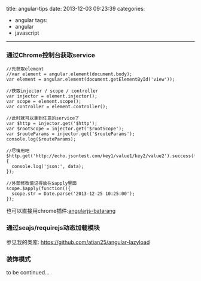 title: angular-tips
date: 2013-12-03 09:23:39
categories:
  - angular
tags:
  - angular
  - javascript
---

### 通过Chrome控制台获取service
<!-- more -->
```
//先获取element
//var element = angular.element(document.body);  
var element = angular.element(document.getElementById('view'));

//获取injector / scope / controller
var injector = element.injector();
var scope = element.scope();
var controller = element.controller();

//此时就可以拿到任意的service了
var $http = injector.get('$http');
var $rootScope = injector.get('$rootScope');
var $routeParams = injector.get('$routeParams');
console.log($routeParams);

//尽情用吧
$http.get('http://echo.jsontest.com/key1/value1/key2/value2').success(function(data){
  console.log('json:', data);
});

//外部修改值记得放在$apply里面
scope.$apply(function(){
  scope.str = Date.parse('2013-12-25 10:25:00');
});
```
也可以直接用chrome插件:[angularjs-batarang](https://chrome.google.com/webstore/detail/angularjs-batarang/ighdmehidhipcmcojjgiloacoafjmpfk)


### 通过seajs/requirejs动态加载模块
参见我的类库: https://github.com/atian25/angular-lazyload


### 装饰模式
to be continued...